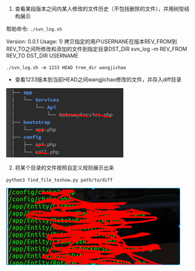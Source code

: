 1. 查看某段版本之间内某人修改的文件历史（不包括删除的文件），并用树型结构展示

帮助命令: `./svn_log.sh`

Version: 0.0.1
Usage:
    1) 拷贝指定的用户USERNANE在版本REV_FROM到REV_TO之间所修改和添加的文件到指定目录DST_DIR
        svn_log -m REV_FROM REV_TO DST_DIR USERNAME

`./svn_log.sh -m 1233 HEAD tree_dir wangjichao`
- 查看1233版本到当前HEAD之间wangjichao修改的文件，并存入diff目录

![image](https://github.com/wjcgithub/myshell/blob/master/tools/svn/img/diff.png)


2. 将某个目录的文件按照自定义规则展示出来

`python3 find_file_toshow.py path/to/diff`

![image](https://github.com/wjcgithub/myshell/blob/master/tools/svn/img/svn.png)


